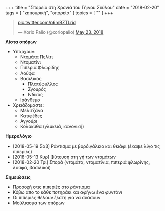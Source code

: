 +++
title = "Σπορείο στη Χρονιά του Γήινου Σκύλου"
date = "2018-02-20"
tags = [ "κηπουρική", "σπορεία" ]
topics = [ "" ]
+++

<blockquote class="twitter-tweet" data-lang="en"><p lang="und" dir="ltr"><a href="https://t.co/p6mBZTLrid">pic.twitter.com/p6mBZTLrid</a></p>&mdash; Xorio Palio (@xoriopalio) <a href="https://twitter.com/xoriopalio/status/999318244094816257?ref_src=twsrc%5Etfw">May 23, 2018</a></blockquote>
<script async src="https://platform.twitter.com/widgets.js" charset="utf-8"></script>

**Λίστα σπόρων**

-   Υπάρχουν:
    -   Ντομάτα Πελίτι
    -   Ντοματίνι
    -   Πιπεριά Φλωρίδης
    -   Λούφα
    -   Βασιλικός
        -   Πλατύφυλλος
        -   Σγουρός
        -   Ινδικός
    -   Ιράνθεμο
-   Χρειάζομαστε:
    -   Μελιτζάνα
    -   Κατιφέδες
    -   Αγγούρι
    -   Κολοκύθα (γλυκειά, κανονική)

**Ημερολόγιο**

-   <span class="timestamp-wrapper"><span class="timestamp">[2018-05-19 Σαβ] </span></span> Ράντισμα με βορδιγάλειο και θειάφι (έκαψε λίγο τις πιπεριές)
-   <span class="timestamp-wrapper"><span class="timestamp">[2018-05-13 Κυρ] </span></span> Φύτευση στη γή των ντομάτων
-   <span class="timestamp-wrapper"><span class="timestamp">[2018-02-20 Τρι] </span></span> Σπορά (ντομάτα, ντοματίνια, πιπεριά φλωρίνης, λούφα, βασιλικοί)

**Σημειώσεις**

-   Προσοχή στις πιπεριές στο ράντισμα
-   Κόβω απο το κάθε ποτηράκι και αφήνω ένα φυντάνι
-   Οι πιπεριές θέλουν ζέστη για να σκάσουν
-   Μούλιασμα των σπόρων
